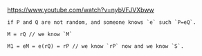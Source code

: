 https://www.youtube.com/watch?v=nybVFJVXbww

```
if P and Q are not random, and someone knows `e` such `P=eQ`.

M = rQ // we know `M`

M1 = eM = e(rQ) = rP // we know `rP` now and we know `S`.
```

